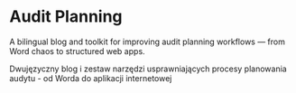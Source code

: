 # Audit Planning

A bilingual blog and toolkit for improving audit planning workflows — from Word chaos to structured web apps.

Dwujęzyczny blog i zestaw narzędzi usprawniających procesy planowania audytu - od Worda do aplikacji internetowej

